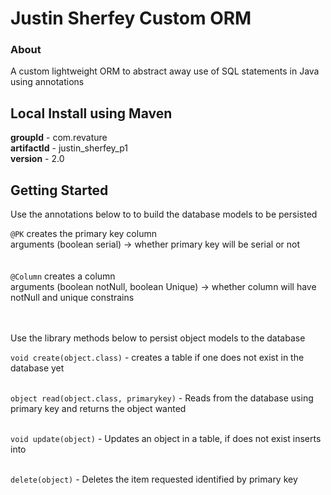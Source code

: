 # Justin Sherfey Custom ORM

### About

A custom lightweight ORM to abstract away use of SQL statements in Java using annotations

## Local Install using Maven

**groupId** - com.revature <br>
**artifactId** - justin_sherfey_p1 <br>
**version** - 2.0 <br>

## Getting Started

Use the annotations below to to build the database models to be persisted

`@PK`  creates the primary key column <br>
      arguments (boolean serial) -> whether primary key will be serial or not <br> <br> <br>
`@Column`  creates a column  <br>
      arguments (boolean notNull, boolean Unique) -> whether column will have notNull and unique constrains <br> <br> <br>
      
Use the library methods below to persist object models to the database

`void create(object.class)` - creates a table if one does not exist in the database yet <br><br>

`object read(object.class, primarykey)` - Reads from the database using primary key and returns the object wanted <br><br>

`void update(object)` - Updates an object in a table, if does not exist inserts into <br><br>

`delete(object)` - Deletes the item requested identified by primary key <br><br>
